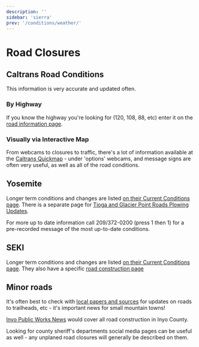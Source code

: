 ```yaml
---
description: ''
sidebar: 'sierra'
prev: '/conditions/weather/'
---
```


# Road Closures

## Caltrans Road Conditions 

This information is very accurate and updated often. 

### By Highway 

If you know the highway you're looking for (120, 108, 88, etc) enter it on the [road information page](https://roads.dot.ca.gov/roadscell.php).

### Visually via Interactive Map

From webcams to closures to traffic, there's a lot of information available at the [Caltrans Quickmap](http://quickmap.dot.ca.gov/) - under 'options' webcams, and message signs are often very useful, as well as all of the road conditions.

## Yosemite

Longer term conditions and changes are listed [on their Current Conditions page](https://www.nps.gov/yose/planyourvisit/conditions.htm). There is a separate page for [Tioga and Glacier Point Roads Plowing Updates](https://www.nps.gov/yose/planyourvisit/tioga.htm).

For more up to date information call 209/372-0200 (press 1 then 1) for a pre-recorded message of the most up-to-date conditions.

## SEKI

Longer term conditions and changes are listed [on their Current Conditions page](https://www.nps.gov/seki/planyourvisit/conditions.htm). They also have a specific [road construction page](https://www.nps.gov/seki/planyourvisit/road-construction.htm)

## Minor roads

It's often best to check with [local papers and sources](http://localhost:8081/resources/local/) for updates on roads to trailheads, etc - it's important news for small mountain towns!

[Inyo Public Works News](https://www.inyocounty.us/residents/info-center/inyo-county-news-feed?dept=27) would cover all road construction in Inyo County.

Looking for county sheriff's departments social media pages can be useful as well - any unplaned road closures will generally be described on them.

